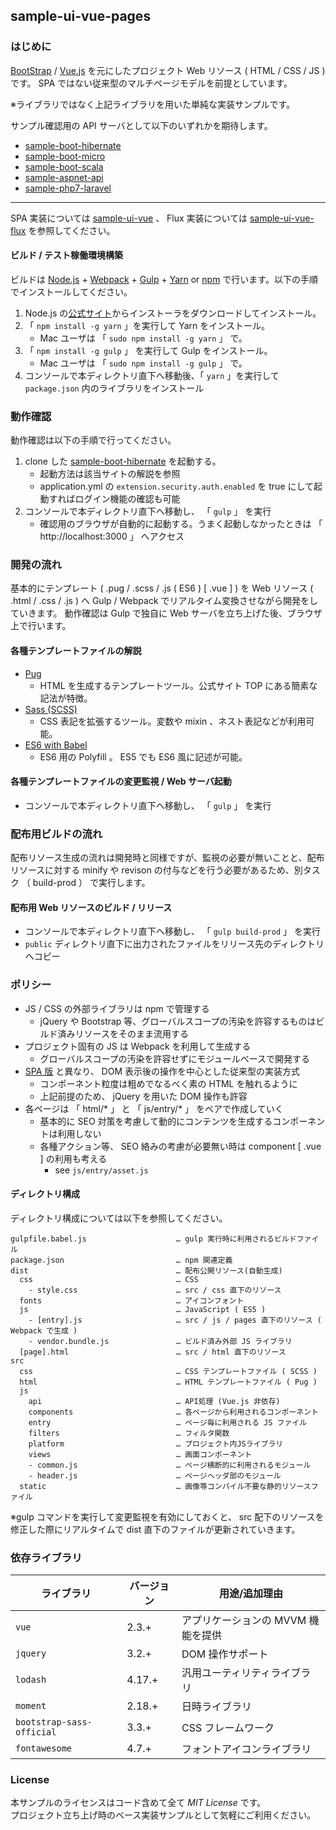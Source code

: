 sample-ui-vue-pages
---

### はじめに

[BootStrap](http://getbootstrap.com/) / [Vue.js](http://jp.vuejs.org/) を元にしたプロジェクト Web リソース ( HTML / CSS / JS ) です。 SPA ではない従来型のマルチページモデルを前提としています。  

※ライブラリではなく上記ライブラリを用いた単純な実装サンプルです。

サンプル確認用の API サーバとして以下のいずれかを期待します。
- [sample-boot-hibernate](https://github.com/jkazama/sample-boot-hibernate)
- [sample-boot-micro](https://github.com/jkazama/sample-boot-micro)
- [sample-boot-scala](https://github.com/jkazama/sample-boot-scala)
- [sample-aspnet-api](https://github.com/jkazama/sample-aspnet-api)
- [sample-php7-laravel](https://github.com/jkazama/sample-php7-laravel)

---
SPA 実装については [sample-ui-vue](https://github.com/jkazama/sample-ui-vue) 、 Flux 実装については [sample-ui-vue-flux](https://github.com/jkazama/sample-ui-vue-flux) を参照してください。

#### ビルド / テスト稼働環境構築

ビルドは [Node.js](http://nodejs.jp/) + [Webpack](https://webpack.github.io/) + [Gulp](http://gulpjs.com/) + [Yarn](https://yarnpkg.com/) or [npm](https://www.npmjs.com/) で行います。以下の手順でインストールしてください。

1. Node.js の[公式サイト](http://nodejs.jp/)からインストーラをダウンロードしてインストール。
1. 「 `npm install -g yarn` 」を実行して Yarn をインストール。
    - Mac ユーザは 「 `sudo npm install -g yarn` 」 で。
1. 「 `npm install -g gulp` 」 を実行して Gulp をインストール。
    - Mac ユーザは 「 `sudo npm install -g gulp` 」 で。
1. コンソールで本ディレクトリ直下へ移動後、「 `yarn` 」を実行して `package.json` 内のライブラリをインストール

### 動作確認

動作確認は以下の手順で行ってください。

1. clone した [sample-boot-hibernate](https://github.com/jkazama/sample-boot-hibernate) を起動する。
    - 起動方法は該当サイトの解説を参照
    - application.yml の `extension.security.auth.enabled` を true にして起動すればログイン機能の確認も可能
1. コンソールで本ディレクトリ直下へ移動し、 「 `gulp` 」 を実行
    - 確認用のブラウザが自動的に起動する。うまく起動しなかったときは 「 http://localhost:3000 」 へアクセス

### 開発の流れ

基本的にテンプレート ( .pug / .scss / .js ( ES6 ) [ .vue ] ) を Web リソース ( .html / .css / .js ) へ Gulp / Webpack でリアルタイム変換させながら開発をしていきます。
動作確認は Gulp で独自に Web サーバを立ち上げた後、ブラウザ上で行います。  

#### 各種テンプレートファイルの解説

- [Pug](https://github.com/pugjs/pug)
    - HTML を生成するテンプレートツール。公式サイト TOP にある簡素な記法が特徴。
- [Sass (SCSS)](http://sass-lang.com/)
    - CSS 表記を拡張するツール。変数や mixin 、ネスト表記などが利用可能。
- [ES6 with Babel](https://babeljs.io/)
    - ES6 用の Polyfill 。 ES5 でも ES6 風に記述が可能。

#### 各種テンプレートファイルの変更監視 / Web サーバ起動

+ コンソールで本ディレクトリ直下へ移動し、 「 `gulp` 」 を実行

### 配布用ビルドの流れ

配布リソース生成の流れは開発時と同様ですが、監視の必要が無いことと、配布リソースに対する minify や revison の付与などを行う必要があるため、別タスク （ build-prod ） で実行します。

#### 配布用 Web リソースのビルド / リリース

+ コンソールで本ディレクトリ直下へ移動し、 「 `gulp build-prod` 」 を実行
+ `public` ディレクトリ直下に出力されたファイルをリリース先のディレクトリへコピー

### ポリシー

- JS / CSS の外部ライブラリは npm で管理する
    - jQuery や Bootstrap 等、グローバルスコープの汚染を許容するものはビルド済みリソースをそのまま流用する
- プロジェクト固有の JS は Webpack を利用して生成する
    - グローバルスコープの汚染を許容せずにモジュールベースで開発する
- [SPA 版](https://github.com/jkazama/sample-ui-vue) と異なり、 DOM 表示後の操作を中心とした従来型の実装方式
    - コンポーネント粒度は粗めでなるべく素の HTML を触れるように
    - 上記前提のため、 jQuery を用いた DOM 操作も許容
- 各ページは 「 html/* 」 と 「 js/entry/* 」 をペアで作成していく
    - 基本的に SEO 対策を考慮して動的にコンテンツを生成するコンポーネントは利用しない
    - 各種アクション等、 SEO 絡みの考慮が必要無い時は component [ .vue ] の利用も考える
        - see `js/entry/asset.js`

#### ディレクトリ構成

ディレクトリ構成については以下を参照してください。

```
gulpfile.babel.js                    … gulp 実行時に利用されるビルドファイル
package.json                         … npm 関連定義
dist                                 … 配布公開リソース(自動生成)
  css                                … CSS
    - style.css                      … src / css 直下のリソース
  fonts                              … アイコンフォント
  js                                 … JavaScript ( ES5 )
    - [entry].js                     … src / js / pages 直下のリソース ( Webpack で生成 )
    - vendor.bundle.js               … ビルド済み外部 JS ライブラリ
  [page].html                        … src / html 直下のリソース
src
  css                                … CSS テンプレートファイル ( SCSS )
  html                               … HTML テンプレートファイル ( Pug )
  js
    api                              … API処理 (Vue.js 非依存)
    components                       … 各ページから利用されるコンポーネント
    entry                            … ページ毎に利用される JS ファイル
    filters                          … フィルタ関数
    platform                         … プロジェクト内JSライブラリ
    views                            … 画面コンポーネント
    - common.js                      … ページ横断的に利用されるモジュール
    - header.js                      … ページヘッダ部のモジュール
  static                             … 画像等コンパイル不要な静的リソースファイル
```

※gulp コマンドを実行して変更監視を有効にしておくと、 src 配下のリソースを修正した際にリアルタイムで dist 直下のファイルが更新されていきます。

### 依存ライブラリ

| ライブラリ                    | バージョン   | 用途/追加理由 |
| ------------------------- | -------- | ------------- |
| `vue`                     | 2.3.+    | アプリケーションの MVVM 機能を提供 |
| `jquery`                  | 3.2.+    | DOM 操作サポート |
| `lodash`                  | 4.17.+    | 汎用ユーティリティライブラリ |
| `moment`                  | 2.18.+   | 日時ライブラリ |
| `bootstrap-sass-official` | 3.3.+    | CSS フレームワーク |
| `fontawesome`             | 4.7.+    | フォントアイコンライブラリ |

### License

本サンプルのライセンスはコード含めて全て *MIT License* です。  
プロジェクト立ち上げ時のベース実装サンプルとして気軽にご利用ください。
